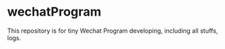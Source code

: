 # wechatProgram
This repository is for tiny Wechat Program developing, including all stuffs, logs. 
